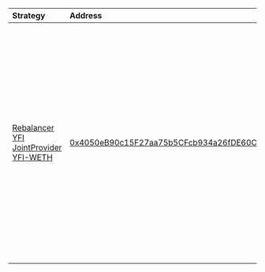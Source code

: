 | Strategy | Address     | Description|
| :---        | :----       |:----       |
|  [Rebalancer YFI JointProvider YFI-WETH](https://github.com/tonkers-kuma/strategy-rebalancer)     |  [0x4050eB90c15F27aa75b5CFcb934a26fDE60Cf9Cb](https://etherscan.io/address/0x4050eB90c15F27aa75b5CFcb934a26fDE60Cf9Cb) | Supplies YFI as half of a join liquidity provider for the YFI-WETH Oracle Weighted Pool on Balancer.fi. Rewards are harvested, split between the two pairs, sold for more YFI, and deposited back into the strategy.|
